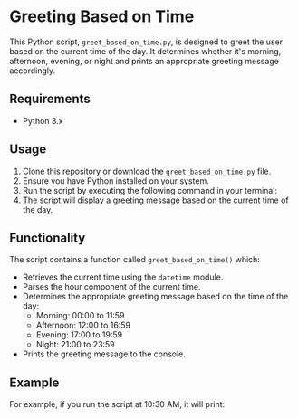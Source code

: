 # Greeting Based on Time

This Python script, `greet_based_on_time.py`, is designed to greet the user based on the current time of the day. It determines whether it's morning, afternoon, evening, or night and prints an appropriate greeting message accordingly.

## Requirements

- Python 3.x

## Usage

1. Clone this repository or download the `greet_based_on_time.py` file.
2. Ensure you have Python installed on your system.
3. Run the script by executing the following command in your terminal:
4. The script will display a greeting message based on the current time of the day.

## Functionality

The script contains a function called `greet_based_on_time()` which:
- Retrieves the current time using the `datetime` module.
- Parses the hour component of the current time.
- Determines the appropriate greeting message based on the time of the day:
  - Morning: 00:00 to 11:59
  - Afternoon: 12:00 to 16:59
  - Evening: 17:00 to 19:59
  - Night: 21:00 to 23:59
- Prints the greeting message to the console.

## Example

For example, if you run the script at 10:30 AM, it will print:


